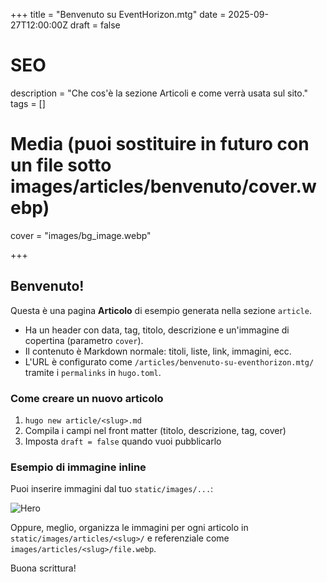 +++
title = "Benvenuto su EventHorizon.mtg"
date = 2025-09-27T12:00:00Z
draft = false

# SEO
description = "Che cos'è la sezione Articoli e come verrà usata sul sito."
tags = []

# Media (puoi sostituire in futuro con un file sotto images/articles/benvenuto/cover.webp)
cover = "images/bg_image.webp"

+++

## Benvenuto!

Questa è una pagina **Articolo** di esempio generata nella sezione `article`.

- Ha un header con data, tag, titolo, descrizione e un'immagine di copertina (parametro `cover`).
- Il contenuto è Markdown normale: titoli, liste, link, immagini, ecc.
- L'URL è configurato come `/articles/benvenuto-su-eventhorizon.mtg/` tramite i `permalinks` in `hugo.toml`.

### Come creare un nuovo articolo

1. `hugo new article/<slug>.md`
2. Compila i campi nel front matter (titolo, descrizione, tag, cover)
3. Imposta `draft = false` quando vuoi pubblicarlo

### Esempio di immagine inline

Puoi inserire immagini dal tuo `static/images/...`:

![Hero](images/bg_image.webp)

Oppure, meglio, organizza le immagini per ogni articolo in `static/images/articles/<slug>/` e referenziale come `images/articles/<slug>/file.webp`.

Buona scrittura!
